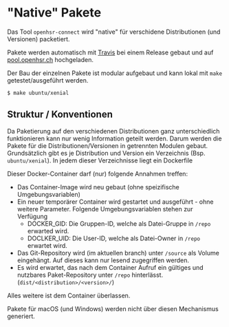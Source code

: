 # "Native" Pakete

Das Tool `openhsr-connect` wird "native" für verschidene Distributionen (und Versionen) packetiert.

Pakete werden automatisch mit [Travis](https://travis-ci.org) bei einem Release gebaut und auf [pool.openhsr.ch](https://pool.openhsr.ch) hochgeladen.

Der Bau der einzelnen Pakete ist modular aufgebaut und kann lokal mit `make` getestet/ausgeführt werden.

```bash
$ make ubuntu/xenial
```

## Struktur / Konventionen 

Da Paketierung auf den verschiedenen Distributionen ganz unterschiedlich funktionieren kann nur wenig Information geteilt werden. Darum werden die Pakete für die Distributionen/Versionen in getrennten Modulen gebaut. Grundsätzlich gibt es je Distribution und Version ein Verzeichnis (Bsp. `ubuntu/xenial`). In jedem dieser Verzeichnisse liegt ein Dockerfile 

Dieser Docker-Container darf (nur) folgende Annahmen treffen:

* Das Container-Image wird neu gebaut (ohne speizifische Umgebungsvariablen)
* Ein neuer temporärer Container wird gestartet und ausgeführt - ohne weitere Parameter. Folgende Umgebungsvariablen stehen zur Verfügung
    * DOCKER_GID: Die Gruppen-ID, welche als Datei-Gruppe in `/repo` erwarted wird.
    * DOCLKER_UID: Die User-ID, welche als Datei-Owner in `/repo` erwartet wird.
* Das Git-Repository wird (im aktuellen branch) unter `/source` als Volume eingehängt. Auf dieses kann nur lesend zugegriffen werden.
* Es wird erwartet, das nach dem Container Aufruf ein gültiges und nutzbares Paket-Repository unter `/repo` hinterlässt. (`dist/<distribution>/<version>/`)

Alles weitere ist dem Container überlassen. 

Pakete für macOS (und Windows) werden nicht über diesen Mechanismus generiert.
